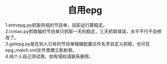 <div align="center">  <h1 align="center">自用epg</h1></div>
1.entvepg.py抓取央视的节目单，目前运行算稳定。<br>
2.tvmao.py抓取猫的节目单只抓取一天的稳定，三天抓取错误，水平不行不会修改了。<br>
3.getepg.py是在别人已有的节目单根据配置文件名字自定义抓取，也可在epg_match.xml文件里建立影射表。<br>
4.纯个人自己测试用，如有侵权请联系删除。  
